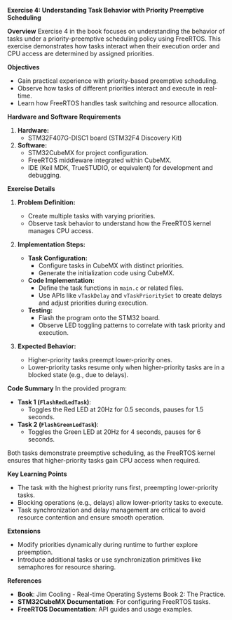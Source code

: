 **Exercise 4: Understanding Task Behavior with Priority Preemptive Scheduling**

**Overview**
Exercise 4 in the book focuses on understanding the behavior of tasks under a priority-preemptive scheduling policy using FreeRTOS. This exercise demonstrates how tasks interact when their execution order and CPU access are determined by assigned priorities.

**Objectives**
- Gain practical experience with priority-based preemptive scheduling.
- Observe how tasks of different priorities interact and execute in real-time.
- Learn how FreeRTOS handles task switching and resource allocation.

**Hardware and Software Requirements**
1. **Hardware:**
   - STM32F407G-DISC1 board (STM32F4 Discovery Kit)
2. **Software:**
   - STM32CubeMX for project configuration.
   - FreeRTOS middleware integrated within CubeMX.
   - IDE (Keil MDK, TrueSTUDIO, or equivalent) for development and debugging.

**Exercise Details**
1. **Problem Definition:**
   - Create multiple tasks with varying priorities.
   - Observe task behavior to understand how the FreeRTOS kernel manages CPU access.

2. **Implementation Steps:**
   - **Task Configuration:**
     - Configure tasks in CubeMX with distinct priorities.
     - Generate the initialization code using CubeMX.
   - **Code Implementation:**
     - Define the task functions in `main.c` or related files.
     - Use APIs like `vTaskDelay` and `vTaskPrioritySet` to create delays and adjust priorities during execution.
   - **Testing:**
     - Flash the program onto the STM32 board.
     - Observe LED toggling patterns to correlate with task priority and execution.

3. **Expected Behavior:**
   - Higher-priority tasks preempt lower-priority ones.
   - Lower-priority tasks resume only when higher-priority tasks are in a blocked state (e.g., due to delays).

**Code Summary**
In the provided program:
- **Task 1 (`FlashRedLedTask`)**:
  - Toggles the Red LED at 20Hz for 0.5 seconds, pauses for 1.5 seconds.
- **Task 2 (`FlashGreenLedTask`)**:
  - Toggles the Green LED at 20Hz for 4 seconds, pauses for 6 seconds.

Both tasks demonstrate preemptive scheduling, as the FreeRTOS kernel ensures that higher-priority tasks gain CPU access when required.

**Key Learning Points**
- The task with the highest priority runs first, preempting lower-priority tasks.
- Blocking operations (e.g., delays) allow lower-priority tasks to execute.
- Task synchronization and delay management are critical to avoid resource contention and ensure smooth operation.

**Extensions**
- Modify priorities dynamically during runtime to further explore preemption.
- Introduce additional tasks or use synchronization primitives like semaphores for resource sharing.

**References**
- **Book**: Jim Cooling - Real-time Operating Systems Book 2: The Practice.
- **STM32CubeMX Documentation**: For configuring FreeRTOS tasks.
- **FreeRTOS Documentation**: API guides and usage examples.

